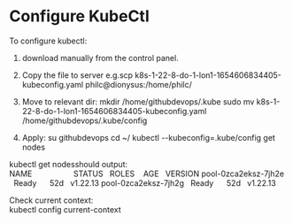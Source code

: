 # Configure KubeCtl

To configure kubectl:

1. download manually from the control panel.

2. Copy the file to server e.g.scp k8s-1-22-8-do-1-lon1-1654606834405-kubeconfig.yaml philc@dionysus:/home/philc/

3. Move to relevant dir:
mkdir /home/githubdevops/.kube
sudo mv k8s-1-22-8-do-1-lon1-1654606834405-kubeconfig.yaml /home/githubdevops/.kube/config

4. Apply:
su githubdevops
cd ~/
kubectl --kubeconfig=.kube/config get nodes

kubectl get nodesshould output:  
NAME                   STATUS   ROLES    AGE   VERSION 
pool-0zca2eksz-7jh2e   Ready    <none>   52d   v1.22.13 
pool-0zca2eksz-7jh2g   Ready    <none>   52d   v1.22.13 

Check current context:  
kubectl config current-context